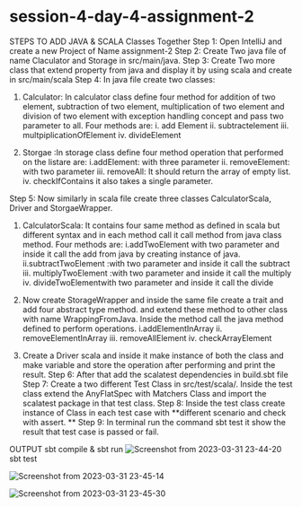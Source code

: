 # session-4-day-4-assignment-2

STEPS TO ADD JAVA & SCALA Classes Together 
Step 1: Open IntelliJ and create a new Project of Name assignment-2 
Step 2: Create Two java file of name Claculator and Storage in src/main/java.
Step 3: Create Two more class that extend property from java and display it by using scala and create in src/main/scala
Step 4: In java file create two classes:

1. Calculator: In calculator class define four method for addition of two element, subtraction of two element, multiplication of two element and division of two element with exception handling concept and pass two parameter to all.
Four methods are:
 i. add Element
 ii. subtractelement
 iii. multpiplicationOfElement
 iv. divideElement


2. Storgae :In storage class define four method operation that performed on the listare are:
 i.addElement: with three parameter
 ii. removeElement: with two parameter
 iii. removeAll: It should return the array of empty list.
 iv. checkIfContains it also takes a single parameter.
 
Step 5: Now similarly in scala file create three classes CalculatorScala, Driver and StorgaeWrapper.

1. CalculatorScala: It contains four same method as defined in scala but different syntax and in each method call it call method from java class method.
Four methods are:
 i.addTwoElement with two parameter and inside it call the add from java by creating instance of java.
 ii.subtractTwoElement :with two parameter and inside it call the subtract
 iii. multiplyTwoElement :with two parameter and inside it call the multiply
 iv. divideTwoElementwith two parameter and inside it call the divide
 
2. Now create StorageWrapper and inside the same file create a trait and add four abstract type method. and extend these method to other class with name WrappingFromJava. Inside the method call the java method defined to perform operations.
i.addElementInArray
ii. removeElementInArray
iii. removeAllElement
iv. checkArrayElement

3. Create a Driver scala and inside it make instance of both the class and make variable and store the operation after performing and print the result.
Step 6: After that add the scalatest dependencies in build.sbt file
Step 7: Create a two different Test Class in src/test/scala/. Inside the test class extend the AnyFlatSpec with Matchers Class and import the scalatest package in that test class.
Step 8: Inside the test class create instance of Class in each test case with **different scenario and check with assert. **
Step 9: In terminal run the command sbt test it show the result that test case is passed or fail.

OUTPUT
sbt compile & sbt run
![Screenshot from 2023-03-31 23-44-20](https://user-images.githubusercontent.com/124979629/229198658-41dfdd32-cd1e-4d0c-aac2-aed552ae21f8.png)
sbt test

![Screenshot from 2023-03-31 23-45-14](https://user-images.githubusercontent.com/124979629/229198685-62e34ae9-178a-46ae-b7d3-62a8bf8d25c2.png)

![Screenshot from 2023-03-31 23-45-30](https://user-images.githubusercontent.com/124979629/229198710-42de9368-76a4-496c-a2d8-73842d9cf90a.png)
